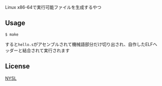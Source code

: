 Linux x86-64で実行可能ファイルを生成するやつ

## Usage
```
$ make
```
すると`hello.s`がアセンブルされて機械語部分だけ切り出され、自作したELFヘッダーと結合されて実行されます

## License

[NYSL](http://www.kmonos.net/nysl/)
